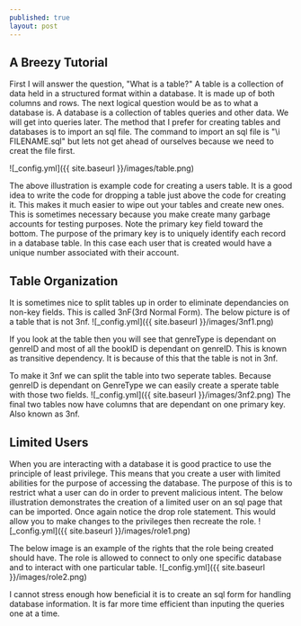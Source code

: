 ```yaml
---
published: true
layout: post
---
```

## A Breezy Tutorial

First I will answer the question, "What is a table?" A table is a collection of data held in a structured format within a database. It is made up of both columns and rows. The next logical question would be as to what a database is.  A database is a collection of tables queries and other data.  We will get into queries later. The method that I prefer for creating tables and databases is to import an sql file. The command to import an sql file is 
"\i FILENAME.sql" but lets not get ahead of ourselves because we need to creat the file first.

![_config.yml]({{ site.baseurl }}/images/table.png)

The above illustration is example code for creating a users table. It is a good idea to write the code for dropping a 
table just above the code for creating it.  This makes it much easier to wipe out your tables and create new ones.  This is sometimes necessary because you make create many garbage accounts for testing purposes.  Note the primary key field toward the bottom.  The purpose of the primary key is to uniquely identify each record in a database table.  In this case each user that is created would have a unique number associated with their account.


## Table Organization

It is sometimes nice to split tables up in order to eliminate dependancies on non-key fields.  This is called 3nF(3rd Normal Form).  The below picture is of a table that is not 3nf.
![_config.yml]({{ site.baseurl }}/images/3nf1.png)

If you look at the table then you will see that genreType is dependant on genreID and most of all the bookID is dependant on genreID. This is known as transitive dependency. It is because of this that the table is not in 3nf.  

To make it 3nf we can split the table into two seperate tables.  Because genreID is dependant on GenreType we can easily create a sperate table with those two fields.
![_config.yml]({{ site.baseurl }}/images/3nf2.png)
The final two tables now have columns that are dependant on one primary key. Also known as 3nf.


## Limited Users

When you are interacting with a database it is good practice to use the principle of least privilege.
This means that you create a user with limited abilities for the purpose of accessing the database.  The purpose of this is to restrict what a user can do in order to prevent malicious intent.  The below illustration demonstrates the creation of a limited user on an sql page that can be imported.  Once again notice the drop role statement.  This would allow you to make changes to the privileges then recreate the role.
![_config.yml]({{ site.baseurl }}/images/role1.png)

The below image is an example of the rights that the role being created should have.  The role is allowed to connect to only one specific database and to interact with one particular table.
![_config.yml]({{ site.baseurl }}/images/role2.png)

I cannot stress enough how beneficial it is to create an sql form for handling database information.  It is far more time efficient than inputing the queries one at a time.

